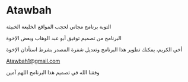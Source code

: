 # Atawbah
التوبة برنامج مجاني لحجب المواقع الخليعة الخبيثة

البرنامج من تصميم توفيق أبو عبد الوهاب وبعض الإخوة

أخي الكريم، يمكنك تطوير هذا البرنامج وتعديل شفرة المصدر بشرط استأذان الإخوة

Atawbah1@gmail.com

وفقنا الله في تصميم هذا البرنامج
اللهم آمين
